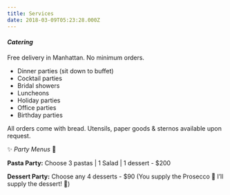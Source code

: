 ```yaml
---
title: Services
date: 2018-03-09T05:23:28.000Z
---
```

#### _Catering_

Free delivery in Manhattan. No minimum orders.

* Dinner parties (sit down to buffet)
* Cocktail parties
* Bridal showers
* Luncheons
* Holiday parties
* Office parties
* Birthday parties

All orders come with bread. Utensils, paper goods & sternos available upon request.

:sparkles: _Party Menus_ :balloon:

**Pasta Party:** Choose 3 pastas | 1 Salad | 1 dessert - $200

**Dessert Party:** Choose any 4 desserts - $90
(You supply the Prosecco 🍾 I’ll supply the dessert! 🍰)
